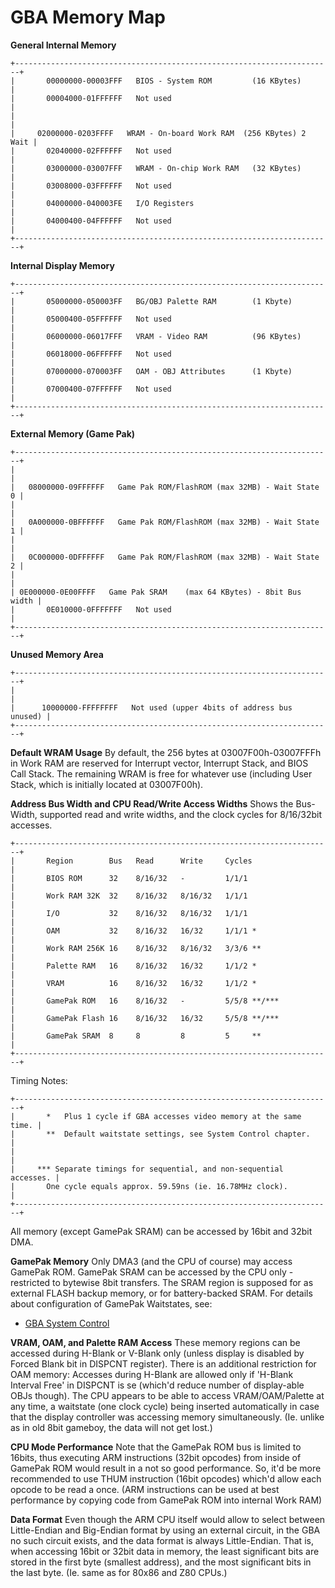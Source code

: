 # GBA Memory Map


**General Internal Memory**

```
+-----------------------------------------------------------------------+
|       00000000-00003FFF   BIOS - System ROM         (16 KBytes)       |
|       00004000-01FFFFFF   Not used                                    |
|                                                                       |
|     02000000-0203FFFF   WRAM - On-board Work RAM  (256 KBytes) 2 Wait |
|       02040000-02FFFFFF   Not used                                    |
|       03000000-03007FFF   WRAM - On-chip Work RAM   (32 KBytes)       |
|       03008000-03FFFFFF   Not used                                    |
|       04000000-040003FE   I/O Registers                               |
|       04000400-04FFFFFF   Not used                                    |
+-----------------------------------------------------------------------+
```

**Internal Display Memory**

```
+-----------------------------------------------------------------------+
|       05000000-050003FF   BG/OBJ Palette RAM        (1 Kbyte)         |
|       05000400-05FFFFFF   Not used                                    |
|       06000000-06017FFF   VRAM - Video RAM          (96 KBytes)       |
|       06018000-06FFFFFF   Not used                                    |
|       07000000-070003FF   OAM - OBJ Attributes      (1 Kbyte)         |
|       07000400-07FFFFFF   Not used                                    |
+-----------------------------------------------------------------------+
```

**External Memory (Game Pak)**

```
+-----------------------------------------------------------------------+
|                                                                       |
|   08000000-09FFFFFF   Game Pak ROM/FlashROM (max 32MB) - Wait State 0 |
|                                                                       |
|   0A000000-0BFFFFFF   Game Pak ROM/FlashROM (max 32MB) - Wait State 1 |
|                                                                       |
|   0C000000-0DFFFFFF   Game Pak ROM/FlashROM (max 32MB) - Wait State 2 |
|                                                                       |
| 0E000000-0E00FFFF   Game Pak SRAM    (max 64 KBytes) - 8bit Bus width |
|       0E010000-0FFFFFFF   Not used                                    |
+-----------------------------------------------------------------------+
```

**Unused Memory Area**

```
+-----------------------------------------------------------------------+
|                                                                       |
|      10000000-FFFFFFFF   Not used (upper 4bits of address bus unused) |
+-----------------------------------------------------------------------+
```


**Default WRAM Usage**
By default, the 256 bytes at 03007F00h-03007FFFh in Work RAM are
reserved for Interrupt vector, Interrupt Stack, and BIOS Call Stack. The
remaining WRAM is free for whatever use (including User Stack, which is
initially located at 03007F00h).

**Address Bus Width and CPU Read/Write Access Widths**
Shows the Bus-Width, supported read and write widths, and the clock
cycles for 8/16/32bit accesses.

```
+-----------------------------------------------------------------------+
|       Region        Bus   Read      Write     Cycles                  |
|       BIOS ROM      32    8/16/32   -         1/1/1                   |
|       Work RAM 32K  32    8/16/32   8/16/32   1/1/1                   |
|       I/O           32    8/16/32   8/16/32   1/1/1                   |
|       OAM           32    8/16/32   16/32     1/1/1 *                 |
|       Work RAM 256K 16    8/16/32   8/16/32   3/3/6 **                |
|       Palette RAM   16    8/16/32   16/32     1/1/2 *                 |
|       VRAM          16    8/16/32   16/32     1/1/2 *                 |
|       GamePak ROM   16    8/16/32   -         5/5/8 **/***            |
|       GamePak Flash 16    8/16/32   16/32     5/5/8 **/***            |
|       GamePak SRAM  8     8         8         5     **                |
+-----------------------------------------------------------------------+
```

Timing Notes:

```
+-----------------------------------------------------------------------+
|       *   Plus 1 cycle if GBA accesses video memory at the same time. |
|       **  Default waitstate settings, see System Control chapter.     |
|                                                                       |
|     *** Separate timings for sequential, and non-sequential accesses. |
|       One cycle equals approx. 59.59ns (ie. 16.78MHz clock).          |
+-----------------------------------------------------------------------+
```

All memory (except GamePak SRAM) can be accessed by 16bit and 32bit
DMA.

**GamePak Memory**
Only DMA3 (and the CPU of course) may access GamePak ROM. GamePak SRAM
can be accessed by the CPU only - restricted to bytewise 8bit transfers.
The SRAM region is supposed for as external FLASH backup memory, or for
battery-backed SRAM.
For details about configuration of GamePak Waitstates, see:
- [GBA System Control](./gbasystemcontrol.md)

**VRAM, OAM, and Palette RAM Access**
These memory regions can be accessed during H-Blank or V-Blank only
(unless display is disabled by Forced Blank bit in DISPCNT register).
There is an additional restriction for OAM memory: Accesses during
H-Blank are allowed only if \'H-Blank Interval Free\' in DISPCNT is se
(which\'d reduce number of display-able OBJs though).
The CPU appears to be able to access VRAM/OAM/Palette at any time, a
waitstate (one clock cycle) being inserted automatically in case that
the display controller was accessing memory simultaneously. (Ie. unlike
as in old 8bit gameboy, the data will not get lost.)

**CPU Mode Performance**
Note that the GamePak ROM bus is limited to 16bits, thus executing ARM
instructions (32bit opcodes) from inside of GamePak ROM would result in
a not so good performance. So, it\'d be more recommended to use THUM
instruction (16bit opcodes) which\'d allow each opcode to be read a
once.
(ARM instructions can be used at best performance by copying code from
GamePak ROM into internal Work RAM)

**Data Format**
Even though the ARM CPU itself would allow to select between
Little-Endian and Big-Endian format by using an external circuit, in the
GBA no such circuit exists, and the data format is always Little-Endian.
That is, when accessing 16bit or 32bit data in memory, the least
significant bits are stored in the first byte (smallest address), and
the most significant bits in the last byte. (Ie. same as for 80x86 and
Z80 CPUs.)



